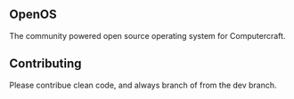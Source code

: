 OpenOS
------
The community powered open source operating system for Computercraft.

Contributing
------------
Please contribue clean code, and always branch of from the dev branch.